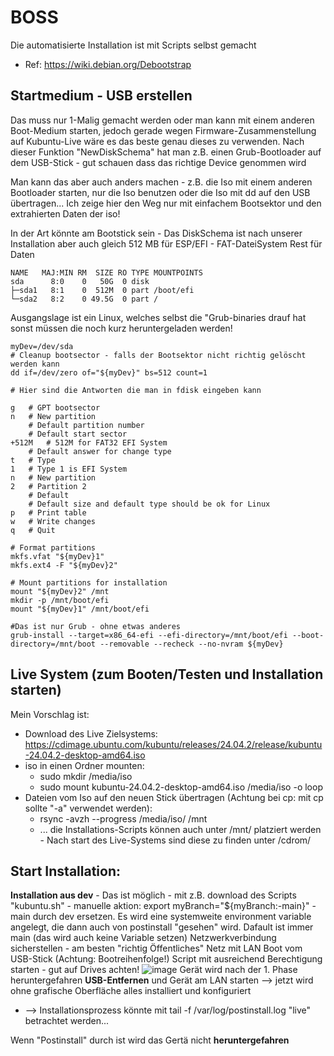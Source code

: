 # BOSS
Die automatisierte Installation ist mit Scripts selbst gemacht
- Ref: https://wiki.debian.org/Debootstrap

## Startmedium - USB erstellen
Das muss nur 1-Malig gemacht werden oder man kann mit einem anderen Boot-Medium starten, jedoch gerade wegen Firmware-Zusammenstellung auf Kubuntu-Live wäre es das beste genau dieses zu verwenden. Nach dieser Funktion "NewDiskSchema" hat man z.B. einen Grub-Bootloader auf dem USB-Stick - gut schauen dass das richtige Device genommen wird

Man kann das aber auch anders machen - z.B. die Iso mit einem anderen Bootloader starten, nur die Iso benutzen oder die Iso mit dd auf den USB übertragen... Ich zeige hier den Weg nur mit einfachem Bootsektor und den extrahierten Daten der iso!

In der Art könnte am Bootstick sein - Das DiskSchema ist nach unserer Installation aber auch gleich
512 MB für ESP/EFI - FAT-DateiSystem
Rest für Daten

```
NAME   MAJ:MIN RM  SIZE RO TYPE MOUNTPOINTS
sda      8:0    0   50G  0 disk 
├─sda1   8:1    0  512M  0 part /boot/efi
└─sda2   8:2    0 49.5G  0 part /
```

Ausgangslage ist ein Linux, welches selbst die "Grub-binaries drauf hat sonst müssen die noch kurz heruntergeladen werden!
```
myDev=/dev/sda
# Cleanup bootsector - falls der Bootsektor nicht richtig gelöscht werden kann
dd if=/dev/zero of="${myDev}" bs=512 count=1

# Hier sind die Antworten die man in fdisk eingeben kann

g   # GPT bootsector
n   # New partition
    # Default partition number
    # Default start sector
+512M   # 512M for FAT32 EFI System
    # Default answer for change type
t   # Type
1   # Type 1 is EFI System
n   # New partition
2   # Partition 2
    # Default
    # Default size and default type should be ok for Linux
p   # Print table
w   # Write changes
q   # Quit

# Format partitions
mkfs.vfat "${myDev}1"
mkfs.ext4 -F "${myDev}2"

# Mount partitions for installation
mount "${myDev}2" /mnt
mkdir -p /mnt/boot/efi
mount "${myDev}1" /mnt/boot/efi

#Das ist nur Grub - ohne etwas anderes
grub-install --target=x86_64-efi --efi-directory=/mnt/boot/efi --boot-directory=/mnt/boot --removable --recheck --no-nvram ${myDev}
```

## Live System (zum Booten/Testen und Installation starten)
Mein Vorschlag ist:
* Download des Live Zielsystems: https://cdimage.ubuntu.com/kubuntu/releases/24.04.2/release/kubuntu-24.04.2-desktop-amd64.iso
* iso in einen Ordner mounten:
  * sudo mkdir /media/iso
  * sudo mount kubuntu-24.04.2-desktop-amd64.iso /media/iso -o loop
* Dateien vom Iso auf den neuen Stick übertragen (Achtung bei cp: mit cp sollte "-a" verwendet werden):
  * rsync -avzh --progress /media/iso/ /mnt
  * ... die Installations-Scripts können auch unter /mnt/ platziert werden - Nach start des Live-Systems sind diese zu finden unter /cdrom/

## Start Installation:
**Installation aus dev** - Das ist möglich - mit z.B. download des Scripts "kubuntu.sh" - manuelle aktion: export myBranch="${myBranch:-main}" - main durch dev ersetzen. Es wird eine systemweite environment variable angelegt, die dann auch von postinstall "gesehen" wird. Dafault ist immer main (das wird auch keine Variable setzen)
Netzwerkverbindung sicherstellen - am besten "richtig Öffentliches" Netz mit LAN
Boot vom USB-Stick (Achtung: Bootreihenfolge!)
Script mit ausreichend Berechtigung starten - gut auf Drives achten!
![image](https://github.com/user-attachments/assets/ba98efc8-b86c-40d6-8f8d-e955bcf62e8d)
Gerät wird nach der 1. Phase heruntergefahren **USB-Entfernen** und Gerät am LAN starten --> jetzt wird ohne grafische Oberfläche alles installiert und konfiguriert
*   --> Installationsprozess könnte mit tail -f /var/log/postinstall.log "live" betrachtet werden...
  
Wenn "Postinstall" durch ist wird das Gertä nicht **heruntergefahren**
